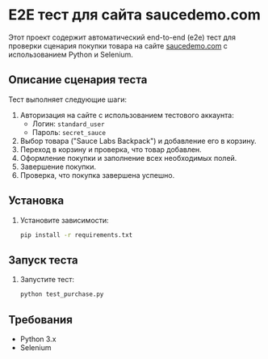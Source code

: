 # E2E тест для сайта saucedemo.com

Этот проект содержит автоматический end-to-end (e2e) тест для проверки сценария покупки товара на сайте [saucedemo.com](https://www.saucedemo.com) с использованием Python и Selenium.

## Описание сценария теста

Тест выполняет следующие шаги:

1. Авторизация на сайте с использованием тестового аккаунта:
   - Логин: `standard_user`
   - Пароль: `secret_sauce`
2. Выбор товара ("Sauce Labs Backpack") и добавление его в корзину.
3. Переход в корзину и проверка, что товар добавлен.
4. Оформление покупки и заполнение всех необходимых полей.
5. Завершение покупки.
6. Проверка, что покупка завершена успешно.

## Установка

1. Установите зависимости:

    ```bash
    pip install -r requirements.txt
    ```

## Запуск теста

1. Запустите тест:

    ```bash
    python test_purchase.py
    ```

## Требования

- Python 3.x
- Selenium
